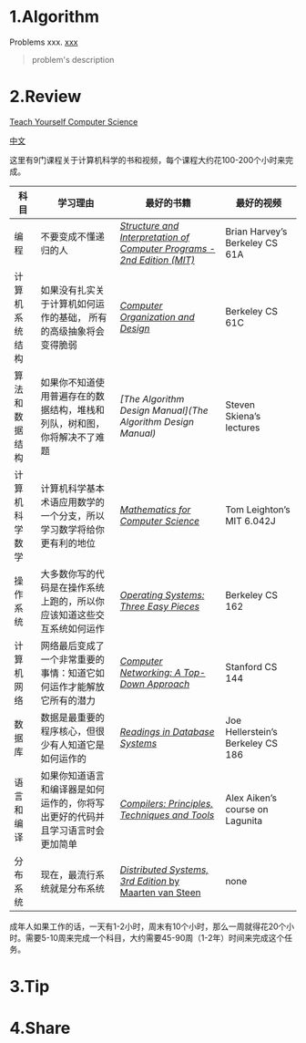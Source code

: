 

# 1.Algorithm

Problems xxx. [xxx](url)
>problem's description

# 2.Review

[Teach Yourself Computer Science](https://teachyourselfcs.com)

[中文](http://blog.jobbole.com/114573/)

这里有9门课程关于计算机科学的书和视频，每个课程大约花100-200个小时来完成。

| 科目           | 学习理由                                                     | 最好的书籍                                                   | 最好的视频                        |
| -------------- | ------------------------------------------------------------ | ------------------------------------------------------------ | --------------------------------- |
| 编程           | 不要变成不懂递归的人                                         | *[Structure and Interpretation of Computer Programs - 2nd Edition (MIT)](https://book.douban.com/subject/1451622/)* | Brian Harvey’s Berkeley CS 61A    |
| 计算机系统结构 | 如果没有扎实关于计算机如何运作的基础， 所有的高级抽象将会变得脆弱 | *[Computer Organization and Design](https://book.douban.com/subject/1468468/)* | Berkeley CS 61C                   |
| 算法和数据结构 | 如果你不知道使用普遍存在的数据结构，堆栈和列队，树和图，你将解决不了难题 | *[The Algorithm Design Manual](The Algorithm Design Manual)* | Steven Skiena’s lectures          |
| 计算机科学数学 | 计算机科学基本术语应用数学的一个分支，所以学习数学将给你更有利的地位 | *[Mathematics for Computer Science](https://book.douban.com/subject/20472991/)* | Tom Leighton’s MIT 6.042J         |
| 操作系统       | 大多数你写的代码是在操作系统上跑的，所以你应该知道这些交互系统如何运作 | *[Operating Systems: Three Easy Pieces](https://book.douban.com/subject/19973015/)* | Berkeley CS 162                   |
| 计算机网络     | 网络最后变成了一个非常重要的事情：知道它如何运作才能解放它所有的潜力 | *[Computer Networking: A Top-Down Approach](https://book.douban.com/subject/1391207/)* | Stanford CS 144                   |
| 数据库         | 数据是最重要的程序核心，但很少有人知道它是如何运作的         | *[Readings in Database Systems](https://book.douban.com/subject/2256069/)* | Joe Hellerstein’s Berkeley CS 186 |
| 语言和编译     | 如果你知道语言和编译器是如何运作的，你将写出更好的代码并且学习语言时会更加简单 | *[Compilers: Principles, Techniques and Tools](https://book.douban.com/subject/1866231/)* | Alex Aiken’s course on Lagunita   |
| 分布系统       | 现在，最流行系统就是分布系统                                 | [*Distributed Systems, 3rd Edition* by Maarten van Steen](https://book.douban.com/subject/1574019/) | none                              |



成年人如果工作的话，一天有1-2小时，周末有10个小时，那么一周就得花20个小时。需要5-10周来完成一个科目，大约需要45-90周（1-2年）时间来完成这个任务。




# 3.Tip


# 4.Share